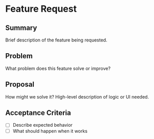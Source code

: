 # Feature Request

## Summary

Brief description of the feature being requested.

## Problem

What problem does this feature solve or improve?

## Proposal

How might we solve it? High-level description of logic or UI needed.

## Acceptance Criteria

- [ ] Describe expected behavior
- [ ] What should happen when it works
